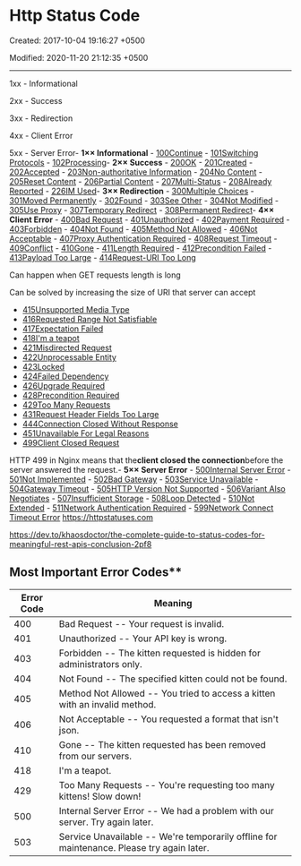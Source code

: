 # Http Status Code

Created: 2017-10-04 19:16:27 +0500

Modified: 2020-11-20 21:12:35 +0500

---

1xx - Informational

2xx - Success

3xx - Redirection

4xx - Client Error

5xx - Server Error-   **1×× Informational**
    -   [100Continue](https://httpstatuses.com/100)
    -   [101Switching Protocols](https://httpstatuses.com/101)
    -   [102Processing](https://httpstatuses.com/102)-   **2×× Success**
    -   [200OK](https://httpstatuses.com/200)
    -   [201Created](https://httpstatuses.com/201)
    -   [202Accepted](https://httpstatuses.com/202)
    -   [203Non-authoritative Information](https://httpstatuses.com/203)
    -   [204No Content](https://httpstatuses.com/204)
    -   [205Reset Content](https://httpstatuses.com/205)
    -   [206Partial Content](https://httpstatuses.com/206)
    -   [207Multi-Status](https://httpstatuses.com/207)
    -   [208Already Reported](https://httpstatuses.com/208)
    -   [226IM Used](https://httpstatuses.com/226)-   **3×× Redirection**
    -   [300Multiple Choices](https://httpstatuses.com/300)
    -   [301Moved Permanently](https://httpstatuses.com/301)
    -   [302Found](https://httpstatuses.com/302)
    -   [303See Other](https://httpstatuses.com/303)
    -   [304Not Modified](https://httpstatuses.com/304)
    -   [305Use Proxy](https://httpstatuses.com/305)
    -   [307Temporary Redirect](https://httpstatuses.com/307)
    -   [308Permanent Redirect](https://httpstatuses.com/308)-   **4×× Client Error**
    -   [400Bad Request](https://httpstatuses.com/400)
    -   [401Unauthorized](https://httpstatuses.com/401)
    -   [402Payment Required](https://httpstatuses.com/402)
    -   [403Forbidden](https://httpstatuses.com/403)
    -   [404Not Found](https://httpstatuses.com/404)
    -   [405Method Not Allowed](https://httpstatuses.com/405)
    -   [406Not Acceptable](https://httpstatuses.com/406)
    -   [407Proxy Authentication Required](https://httpstatuses.com/407)
    -   [408Request Timeout](https://httpstatuses.com/408)
    -   [409Conflict](https://httpstatuses.com/409)
    -   [410Gone](https://httpstatuses.com/410)
    -   [411Length Required](https://httpstatuses.com/411)
    -   [412Precondition Failed](https://httpstatuses.com/412)
    -   [413Payload Too Large](https://httpstatuses.com/413)
    -   [414Request-URI Too Long](https://httpstatuses.com/414)

Can happen when GET requests length is long

Can be solved by increasing the size of URI that server can accept
-   [415Unsupported Media Type](https://httpstatuses.com/415)
-   [416Requested Range Not Satisfiable](https://httpstatuses.com/416)
-   [417Expectation Failed](https://httpstatuses.com/417)
-   [418I'm a teapot](https://httpstatuses.com/418)
-   [421Misdirected Request](https://httpstatuses.com/421)
-   [422Unprocessable Entity](https://httpstatuses.com/422)
-   [423Locked](https://httpstatuses.com/423)
-   [424Failed Dependency](https://httpstatuses.com/424)
-   [426Upgrade Required](https://httpstatuses.com/426)
-   [428Precondition Required](https://httpstatuses.com/428)
-   [429Too Many Requests](https://httpstatuses.com/429)
-   [431Request Header Fields Too Large](https://httpstatuses.com/431)
-   [444Connection Closed Without Response](https://httpstatuses.com/444)
-   [451Unavailable For Legal Reasons](https://httpstatuses.com/451)
-   [499Client Closed Request](https://httpstatuses.com/499)

HTTP 499 in Nginx means that the**client closed the connection**before the server answered the request.-   **5×× Server Error**
    -   [500Internal Server Error](https://httpstatuses.com/500)
    -   [501Not Implemented](https://httpstatuses.com/501)
    -   [502Bad Gateway](https://httpstatuses.com/502)
    -   [503Service Unavailable](https://httpstatuses.com/503)
    -   [504Gateway Timeout](https://httpstatuses.com/504)
    -   [505HTTP Version Not Supported](https://httpstatuses.com/505)
    -   [506Variant Also Negotiates](https://httpstatuses.com/506)
    -   [507Insufficient Storage](https://httpstatuses.com/507)
    -   [508Loop Detected](https://httpstatuses.com/508)
    -   [510Not Extended](https://httpstatuses.com/510)
    -   [511Network Authentication Required](https://httpstatuses.com/511)
    -   [599Network Connect Timeout Error](https://httpstatuses.com/599)
<https://httpstatuses.com>

<https://dev.to/khaosdoctor/the-complete-guide-to-status-codes-for-meaningful-rest-apis-conclusion-2pf8>

## Most Important Error Codes**

| **Error Code** | **Meaning**                                                                                 |
|-----------|-------------------------------------------------------------|
| 400            | Bad Request -- Your request is invalid.                                                    |
| 401            | Unauthorized -- Your API key is wrong.                                                     |
| 403            | Forbidden -- The kitten requested is hidden for administrators only.                       |
| 404            | Not Found -- The specified kitten could not be found.                                      |
| 405            | Method Not Allowed -- You tried to access a kitten with an invalid method.                 |
| 406            | Not Acceptable -- You requested a format that isn't json.                                 |
| 410            | Gone -- The kitten requested has been removed from our servers.                            |
| 418            | I'm a teapot.                                                                              |
| 429            | Too Many Requests -- You're requesting too many kittens! Slow down!                       |
| 500            | Internal Server Error -- We had a problem with our server. Try again later.                |
| 503            | Service Unavailable -- We're temporarily offline for maintenance. Please try again later. |
